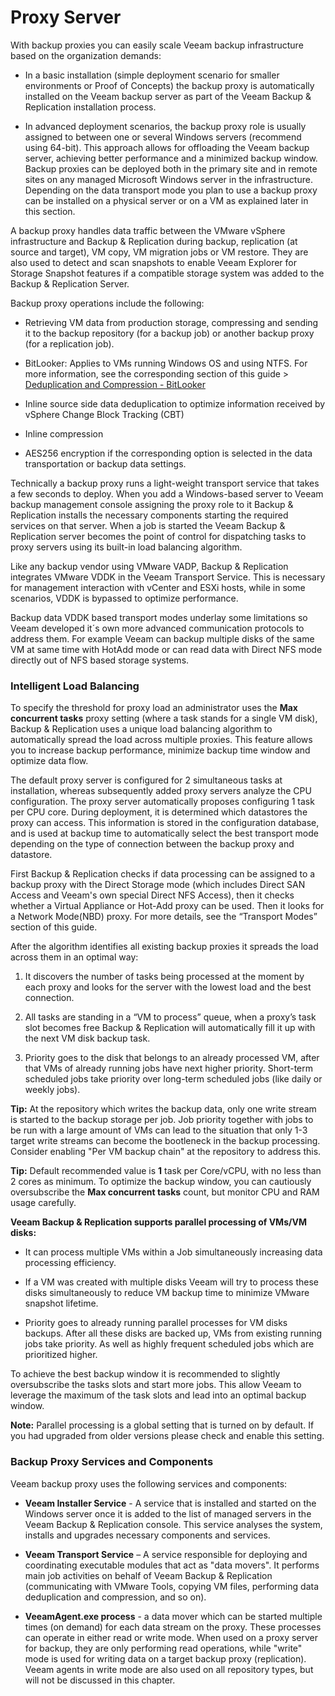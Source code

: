 # Proxy Server

With backup proxies you can easily scale Veeam backup infrastructure
based on the organization demands:

-   In a basic installation (simple deployment scenario for smaller
    environments or Proof of Concepts) the backup proxy is
    automatically installed on the Veeam backup server as part of the
    Veeam Backup & Replication installation process.

-   In advanced deployment scenarios, the backup proxy role is usually
    assigned to between one or several Windows servers (recommend using  64-bit). This approach allows for offloading the Veeam backup server, achieving better performance and a minimized backup window. Backup proxies can be deployed both
    in the primary site and in remote sites on any managed Microsoft
    Windows server in the infrastructure. Depending on the data
    transport mode you plan to use a backup proxy can be installed on a
    physical server or on a VM as explained later in this section.

A backup proxy handles data traffic between the VMware vSphere
infrastructure and Backup & Replication during backup,
replication (at source and target), VM copy, VM migration jobs or VM restore.
They are also used to detect and scan snapshots to enable Veeam
Explorer for Storage Snapshot features if a compatible storage system
was added to the Backup & Replication Server.

Backup proxy operations include the following:

-   Retrieving VM data from production storage, compressing and sending
    it to the backup repository (for a backup job) or another backup
    proxy (for a replication job).

-   BitLooker: Applies to VMs running Windows OS and using NTFS. For more information, see the corresponding section of this guide > [Deduplication and Compression - BitLooker](../job_configuration/deduplication_and_compression.md#bitlooker)

-   Inline source side data deduplication to optimize information received by vSphere Change Block Tracking (CBT)

- 	Inline compression

- 	AES256 encryption if the corresponding option is selected in
    the data transportation or backup data settings.

Technically a backup proxy runs a light-weight transport service that
takes a few seconds to deploy. When you add a Windows-based server to
Veeam backup management console assigning the proxy role to it
Backup & Replication installs the necessary components starting the
required services on that server. When a job is started the Veeam
Backup & Replication server becomes the point of control for dispatching
tasks to proxy servers using its built-in load balancing algorithm.

Like any backup vendor using VMware VADP, Backup & Replication integrates
VMware VDDK in the Veeam Transport Service. This is necessary for management
interaction with vCenter and ESXi hosts, while in some scenarios, VDDK is bypassed to
optimize performance.

Backup data VDDK based transport modes underlay some limitations so Veeam developed it´s own more advanced communication protocols to address
them. For example Veeam can backup multiple disks of the same VM at same time with HotAdd mode or can read data with Direct NFS mode directly out of
NFS based storage systems.

### Intelligent Load Balancing

To specify the threshold for proxy load an administrator uses the **Max
concurrent tasks** proxy setting (where a task stands for a single VM
disk), Backup & Replication uses a unique load balancing
algorithm to automatically spread the load across multiple proxies. This
feature allows you to increase backup performance, minimize backup time
window and optimize data flow.

The default proxy server is configured for 2 simultaneous tasks at installation,
whereas subsequently added proxy servers analyze the CPU configuration. The proxy
server automatically proposes configuring 1 task per CPU core. During deployment,
it is determined which datastores the proxy can access. This information is stored
in the configuration database, and is used at backup time to automatically select
the best transport mode depending on the type of connection between the backup proxy and datastore.

First Backup & Replication checks if data processing can be
assigned to a backup proxy with the Direct Storage mode (which includes
Direct SAN Access and Veeam's own special Direct NFS Access), then it checks
whether a Virtual Appliance or Hot-Add proxy can be used. Then it looks
for a Network Mode(NBD) proxy. For more details, see the “Transport Modes”
section of this guide.

After the algorithm identifies all existing backup proxies it spreads
the load across them in an optimal way:

1.  It discovers the number of tasks being processed at the moment by
    each proxy and looks for the server with the lowest load and the
    best connection.

2.  All tasks are standing in a “VM to process” queue,  when a
    proxy’s task slot becomes free Backup & Replication will
    automatically fill it up with the next VM disk backup task.

3.  Priority goes to the disk that belongs to an already
    processed VM, after that VMs of already running jobs have next higher
	priority. Short-term scheduled jobs take priority over
    long-term scheduled jobs (like daily or weekly jobs).


**Tip:** At the repository which writes the backup data, only one
    write stream is started to the backup storage per job. Job priority together with jobs to be run with a large amount of
    VMs can lead to the situation that only 1-3 target write streams
    can become the bootleneck in the backup processing. Consider
	enabling "Per VM backup chain" at the repository to address this.

**Tip:** Default recommended value is **1** task per Core/vCPU, with no
less than 2 cores as minimum. To
optimize the backup window, you can cautiously oversubscribe the **Max
concurrent tasks** count, but monitor CPU and RAM usage carefully.

**Veeam Backup & Replication supports parallel processing of VMs/VM disks:**

-   It can process multiple VMs within a Job simultaneously increasing
	data processing efficiency.

-   If a VM was created with multiple disks Veeam will try to process
    these disks simultaneously to reduce VM backup time to minimize
	VMware snapshot lifetime.

- 	Priority goes to already running parallel processes for VM disks backups. After all these disks are backed up, VMs from existing running
	jobs take priority. As well as highly frequent scheduled jobs which are prioritized higher.

To achieve the best backup window it is recommended to slightly oversubscribe the tasks slots and start more jobs. This allow Veeam to leverage the maximum of the task slots and lead into an optimal backup window.

**Note:** Parallel processing is a global setting that is turned on by default.
If you had upgraded from older versions please check and enable this setting.

### Backup Proxy Services and Components

Veeam backup proxy uses the following services and components:

-   **Veeam Installer Service** - A service that is installed and
    started on the Windows server once it is added to the list of
    managed servers in the Veeam Backup & Replication console. This
    service analyses the system, installs and upgrades necessary
    components and services.

-   **Veeam Transport Service** – A service responsible for deploying
    and coordinating executable modules that act as "data movers". It
    performs main job activities on behalf of Veeam Backup & Replication
    (communicating with VMware Tools, copying VM files, performing data
    deduplication and compression, and so on).

-   **VeeamAgent.exe process** - a data mover which can be started
    multiple times (on demand) for each data stream on the proxy.
    These processes can operate in either read or write mode. When used on a
    proxy server for backup, they are only performing read operations, while
    "write" mode is used for writing data on a target backup proxy
    (replication). Veeam agents in write mode are also used on all repository
    types, but will not be discussed in this chapter.
